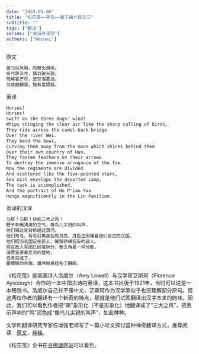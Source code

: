 ```yaml
---
date: "2024-01-06"
title: "松花笺——李白——塞下曲六首之三"
subtitle: ""
tags: ["翻译"]
series: ["古诗外译赏"]
authors: ["Weiwei"]
---
```


原文

```txt
骏马似风飙，鸣鞭出渭桥。
弯弓辞汉月，插羽破天骄。
阵解星芒尽，营空海雾消。
功成画麟阁，独有霍嫖姚。
```

英译

```txt
Horses!
Horses!
Swift as the three dogs' wind!
Whips stinging the clear air like the sharp calling of birds,
They ride across the camel-back bridge
Over the river Wei.
They bend the bows,
Curving them away from the moon which shines behind them
Over their own country of Han.
They fasten feathers on their arrows
To destroy the immense arrogance of the foe.
Now the regiments are divided
And scattered like the five-pointed stars,
Sea mist envelops the deserted camp,
The task is accomplished,
And the portrait of Ho P'iao Yao
Hangs magnificently in the Lin Pavilion.
```

英译的汉译

```txt
马群！马群！快如三犬之风！
鞭子刺痛清澈的空气，像鸟儿尖锐的叫声，
他们骑过驼背桥越过渭河。
他们弯弓，将弓引离身后的月亮，月色正照耀着他们自己的汉国。
他们把羽毛固定在箭上，摧毁骄横狂妄的敌人。
现在敌人军团已经被拆分，像五角星一样分散，
海雾笼罩着荒凉的营地，
任务完成了，
霍嫖姚的肖像，雄伟地悬挂在了麟阁。
```

《松花笺》是美国诗人洛威尔（Amy Lowell）与汉学家艾斯珂（Florence Ayscough）合作的一本中国古诗的英译，这本书出版于1921年，当时可以说是一本畅销书。洛威尔自己并不懂中文，艾斯珂作为汉学家似乎也没理解部分原句。但这两位作者的翻译有一个新奇的特点，那就是他们试图翻译出汉字本来的韵味。因此，我们可以看到作者把“飙”象形化（不是形象化）地翻译成了“三犬之风”，把表示声响的“鸣”润色成“像鸟儿尖锐的叫声”，如此种种。

文学和翻译研究专家任增强老师写了一篇小论文探讨这种神奇翻译方式，推荐阅读：[原文](http://www.sinologystudy.com/html/yjxl/322.html)，[存档](https://web.archive.org/web/20230202091927/http://www.sinologystudy.com/html/yjxl/322.html)。

《松花笺》全书在[古腾堡网站](https://www.gutenberg.org/ebooks/48222)可以看到。
